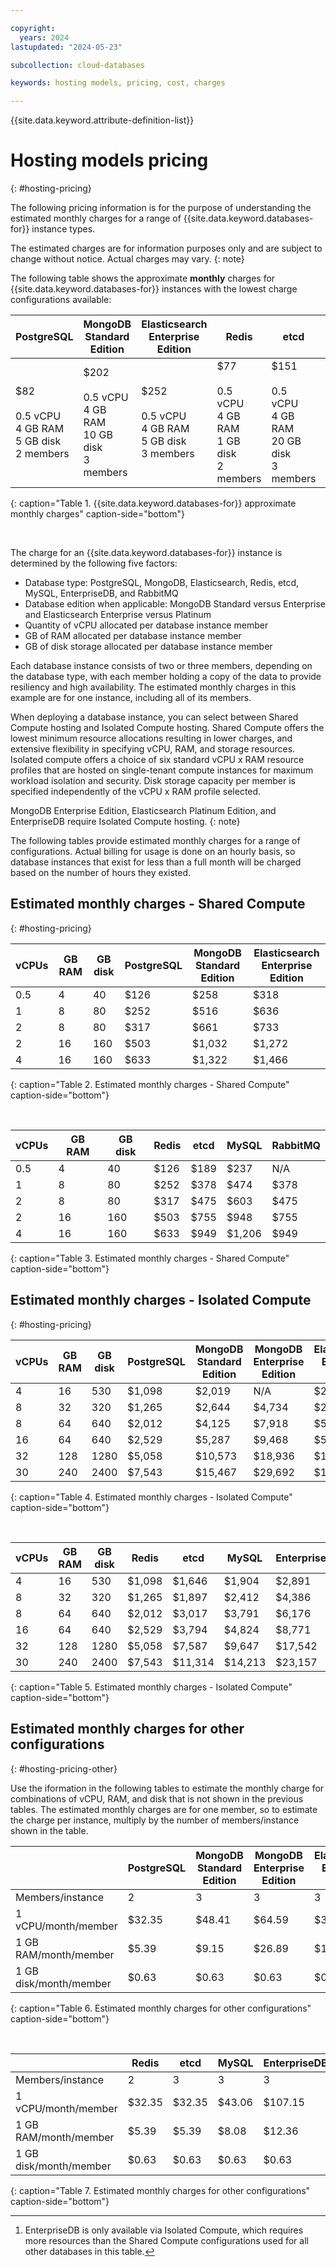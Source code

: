 ```yaml
---

copyright:
  years: 2024
lastupdated: "2024-05-23"

subcollection: cloud-databases

keywords: hosting models, pricing, cost, charges

---
```


{{site.data.keyword.attribute-definition-list}}

# Hosting models pricing
{: #hosting-pricing}

The following pricing information is for the purpose of understanding the estimated monthly charges for a range of {{site.data.keyword.databases-for}} instance types. 

The estimated charges are for information purposes only and are subject to change without notice. Actual charges may vary.
{: note}

The following table shows the approximate **monthly** charges for {{site.data.keyword.databases-for}} instances with the lowest charge configurations available:

| PostgreSQL | MongoDB Standard Edition | Elasticsearch Enterprise Edition| Redis | etcd | MySQL | RabbitMQ | EnterpriseDB [^tabletext1] |
| --- | --- | --- | --- | --- | --- | --- | --- |
| $82 <br><br> 0.5 vCPU <br> 4 GB RAM <br> 5 GB disk <br> 2 members | $202 <br><br> 0.5 vCPU <br> 4 GB RAM <br> 10 GB disk <br> 3 members | $252 <br><br> 0.5 vCPU <br> 4 GB RAM <br> 5 GB disk <br> 3 members | $77 <br><br> 0.5 vCPU <br> 4 GB RAM <br> 1 GB disk <br> 2 members | $151 <br><br> 0.5 vCPU <br> 4 GB RAM <br> 20 GB disk <br> 3 members | $181 <br><br> 0.5 vCPU <br> 4 GB RAM <br> 10 GB disk <br> 3 members | $229 <br><br>  1 vCPU <br> 8 GB RAM <br> 1 GB disk <br> 3 members | $1,929 <br><br> 4 vCPU <br> 16 GB RAM <br> 20 GB disk <br> 3 members |
{: caption="Table 1. {{site.data.keyword.databases-for}} approximate monthly charges" caption-side="bottom"}

[^tabletext1]: EnterpriseDB is only available via Isolated Compute, which requires more resources than the Shared Compute configurations used for all other databases in this table.

<br>

The charge for an {{site.data.keyword.databases-for}} instance is determined by the following five factors:

- Database type: PostgreSQL, MongoDB, Elasticsearch, Redis, etcd, MySQL, EnterpriseDB, and RabbitMQ
- Database edition when applicable: MongoDB Standard versus Enterprise and Elasticsearch Enterprise versus Platinum
- Quantity of vCPU allocated per database instance member
- GB of RAM allocated per database instance member
- GB of disk storage allocated per database instance member

Each database instance consists of two or three members, depending on the database type, with each member holding a copy of the data to provide resiliency and high availability. The estimated monthly charges in this example are for one instance, including all of its members.

When deploying a database instance, you can select between Shared Compute hosting and Isolated Compute hosting. Shared Compute offers the lowest minimum resource allocations resulting in lower charges, and extensive flexibility in specifying vCPU, RAM, and storage resources. Isolated compute offers a choice of six standard vCPU x RAM resource profiles that are hosted on single-tenant compute instances for maximum workload isolation and security. Disk storage capacity per member is specified independently of the vCPU x RAM profile selected.

MongoDB Enterprise Edition, Elasticsearch Platinum Edition, and EnterpriseDB require Isolated Compute hosting.
{: note}

The following tables provide estimated monthly charges for a range of configurations. Actual billing for usage is done on an hourly basis, so database instances that exist for less than a full month will be charged based on the number of hours they existed.

## Estimated monthly charges - Shared Compute
{: #hosting-pricing}

| vCPUs | GB RAM | GB disk | PostgreSQL | MongoDB <br> Standard Edition | Elasticsearch <br> Enterprise Edition |
| --- | --- | --- | --- | --- | --- |
| 0.5 | 4 | 40 | $126 | $258 | $318 |
| 1 | 8 | 80 | $252 | $516 | $636 |
| 2 | 8 | 80 | $317 | $661 | $733 |
| 2 | 16 | 160 | $503 | $1,032 | $1,272 |
| 4 | 16 | 160 | $633 | $1,322 | $1,466 |
{: caption="Table 2. Estimated monthly charges - Shared Compute" caption-side="bottom"}

<br>

| vCPUs | GB RAM | GB disk | Redis |etcd | MySQL | RabbitMQ |
| --- | --- | --- | --- | --- | --- | --- |
| 0.5 | 4 | 40 | $126 | $189 | $237 | N/A |
| 1 | 8 | 80 | $252 | $378 | $474 | $378 |
| 2 | 8 | 80 | $317 | $475 | $603 | $475 |
| 2 | 16 | 160 | $503 | $755 | $948 |$755 |
| 4 | 16 | 160 | $633 | $949 | $1,206 | $949 |
{: caption="Table 3. Estimated monthly charges - Shared Compute" caption-side="bottom"}

## Estimated monthly charges - Isolated Compute
{: #hosting-pricing}

| vCPUs | GB RAM | GB disk | PostgreSQL | MongoDB Standard Edition | MongoDB Enterprise Edition | Elasticsearch Enterprise Edition | Elasticsearch Platinum Edition |
| --- | --- | --- | --- | --- | --- | --- | --- |
| 4 | 16 | 530 | $1,098 | $2,019 | N/A | $2,164 | $2,600 |
| 8 | 32 | 320 | $1,265 | $2,644 | $4,734 | $2,932 | $3,845 |
| 8 | 64 | 640 | $2,012 | $4,125 | $7,918 | $5,088 | $6,936 |
| 16 | 64 | 640 | $2,529 | $5,287 | $9,468 | $5,864 | $7,690 |
| 32 | 128 | 1280 | $5,058 | $10,573 | $18,936 | $11,728 | $15,380 |
| 30 | 240 | 2400 | $7,543 | $15,467 | $29,692 | $19,078 | $26,010 |
{: caption="Table 4. Estimated monthly charges - Isolated Compute" caption-side="bottom"}

<br>

| vCPUs | GB RAM | GB disk | Redis | etcd | MySQL | EnterpriseDB | RabbitMQ |
| --- | --- | --- | --- | --- | --- | --- | --- |
| 4 | 16 | 530 | $1,098 | $1,646 | $1,904 | $2,891 | $1,646 |
| 8 | 32 | 320 | $1,265 | $1,897 | $2,412 | $4,386 | $1,897 |
| 8 | 64 | 640 | $2,012 | $3,017 | $3,791 | $6,176 | $3,017 |
| 16 | 64 | 640 | $2,529 | $3,794 | $4,824 | $8,771 | $3,794 |
| 32 | 128 | 1280 | $5,058 | $7,587 | $9,647 | $17,542 | $7,587 |
| 30 | 240 | 2400 | $7,543 | $11,314 | $14,213 | $23,157 | $11,314 |
{: caption="Table 5. Estimated monthly charges - Isolated Compute" caption-side="bottom"}

## Estimated monthly charges for other configurations
{: #hosting-pricing-other}

Use the iformation in the following tables to estimate the monthly charge for combinations of vCPU, RAM, and disk that is not shown in the previous tables. The estimated monthly charges are for one member, so to estimate the charge per instance, multiply by the number of members/instance shown in the table.

| | PostgreSQL | MongoDB <br> Standard Edition | MongoDB Enterprise Edition | Elasticsearch Enterprise Edition | Elasticsearch Platinum Edition |
| --- | --- | --- | --- | --- | --- |
| Members/instance | 2 | 3 | 3 | 3 | 3 |
| 1 vCPU/month/member | $32.35 | $48.41 | $64.59 | $32.35 | $32.35 |
| 1 GB RAM/month/member | $5.39 | $9.15 | $26.89 | $16.18 | $26.10 |
| 1 GB disk/month/member | $0.63 | $0.63 | $0.63| $0.63 | $0.63 |
{: caption="Table 6. Estimated monthly charges for other configurations" caption-side="bottom"}

<br>

| | Redis | etcd | MySQL | EnterpriseDB | RabbitMQ |
| --- | --- | --- | --- | --- | --- |
| Members/instance | 2 | 3 | 3 | 3 | 3 |
| 1 vCPU/month/member | $32.35 | $32.35 | $43.06 | $107.15 | $32.35 |
| 1 GB RAM/month/member | $5.39 | $5.39 | $8.08 | $12.36 | $5.39 |
| 1 GB disk/month/member | $0.63 | $0.63 | $0.63| $0.63 | $0.63 |
{: caption="Table 7. Estimated monthly charges for other configurations" caption-side="bottom"}
